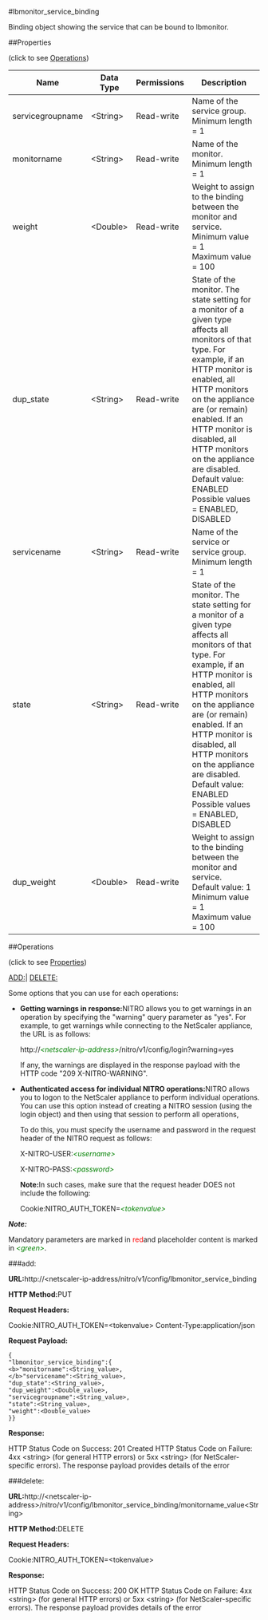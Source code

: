#lbmonitor_service_binding

Binding object showing the service that can be bound to lbmonitor.


##Properties 
<span>(click to see [Operations](#opera))</span>


<table><thead><tr><th>Name</th><th>Data Type</th><th>Permissions</th><th>Description</th></tr></thead><tbody><tr><td>servicegroupname</td><td>&lt;String></td><td>Read-write</td><td>Name of the service group.<br>Minimum length = 1</td></tr><tr><td>monitorname</td><td>&lt;String></td><td>Read-write</td><td>Name of the monitor.<br>Minimum length = 1</td></tr><tr><td>weight</td><td>&lt;Double></td><td>Read-write</td><td>Weight to assign to the binding between the monitor and service.<br>Minimum value = 1<br>Maximum value = 100</td></tr><tr><td>dup_state</td><td>&lt;String></td><td>Read-write</td><td>State of the monitor. The state setting for a monitor of a given type affects all monitors of that type. For example, if an HTTP monitor is enabled, all HTTP monitors on the appliance are (or remain) enabled. If an HTTP monitor is disabled, all HTTP monitors on the appliance are disabled.<br>Default value: ENABLED<br>Possible values = ENABLED, DISABLED</td></tr><tr><td>servicename</td><td>&lt;String></td><td>Read-write</td><td>Name of the service or service group.<br>Minimum length = 1</td></tr><tr><td>state</td><td>&lt;String></td><td>Read-write</td><td>State of the monitor. The state setting for a monitor of a given type affects all monitors of that type. For example, if an HTTP monitor is enabled, all HTTP monitors on the appliance are (or remain) enabled. If an HTTP monitor is disabled, all HTTP monitors on the appliance are disabled.<br>Default value: ENABLED<br>Possible values = ENABLED, DISABLED</td></tr><tr><td>dup_weight</td><td>&lt;Double></td><td>Read-write</td><td>Weight to assign to the binding between the monitor and service.<br>Default value: 1<br>Minimum value = 1<br>Maximum value = 100</td></tr></tbody></table>
##Operations 
<span>(click to see [Properties](#prope))</span>


[ADD:]()| [DELETE:](#de)


Some options that you can use for each operations:
<ul><li><p><b>Getting warnings in response:</b>NITRO allows you to get warnings in an operation by specifying the "warning" query parameter as "yes". For example, to get warnings while connecting to the NetScaler appliance, the URL is as follows:</p><p>http://<span style="color:green;font-style:italic;">&lt;netscaler-ip-address&gt;</span>/nitro/v1/config/login?warning=yes</p><p>If any, the warnings are displayed in the response payload with the HTTP code "209 X-NITRO-WARNING".</p></li><li><p><b>Authenticated access for individual NITRO operations:</b>NITRO allows you to logon to the NetScaler appliance to perform individual operations. You can use this option instead of creating a NITRO session (using the login object) and then using that session to perform all operations,</p><p>To do this, you must specify the username and password in the request header of the NITRO request as follows:</p><p>X-NITRO-USER:<span style="color:green;font-style:italic;">&lt;username&gt;</span></p><p>X-NITRO-PASS:<span style="color:green;font-style:italic;">&lt;password&gt;</span></p><p><b>Note:</b>In such cases, make sure that the request header DOES not include the following:</p><p>Cookie:NITRO_AUTH_TOKEN=<span style="color:green;font-style:italic;">&lt;tokenvalue&gt;</span></p></li></ul>



***Note:*** 
Mandatory parameters are marked in <span style="color:#FF0000;">red</span>and placeholder content is marked in <span style="color:green;font-style:italic">&lt;green&gt;</span>.

###add:



<b>URL:</b>http://&lt;netscaler-ip-address/nitro/v1/config/lbmonitor_service_binding
<b>HTTP Method:</b>PUT
<b>Request Headers:</b>

Cookie:NITRO_AUTH_TOKEN=&lt;tokenvalue&gt;Content-Type:application/json

<b>Request Payload: </b>```{"lbmonitor_service_binding":{<b>"monitorname":<String_value>,</b>"servicename":<String_value>,"dup_state":<String_value>,"dup_weight":<Double_value>,"servicegroupname":<String_value>,"state":<String_value>,"weight":<Double_value>}}```
<b>Response:</b>
HTTP Status Code on Success: 201 CreatedHTTP Status Code on Failure: 4xx &lt;string&gt; (for general HTTP errors) or 5xx &lt;string&gt; (for NetScaler-specific errors). The response payload provides details of the error


###delete:



<b>URL:</b>http://&lt;netscaler-ip-address&gt;/nitro/v1/config/lbmonitor_service_binding/monitorname_value&lt;String&gt;
<b>HTTP Method:</b>DELETE
<b>Request Headers:</b>

Cookie:NITRO_AUTH_TOKEN=&lt;tokenvalue&gt;

<b>Response:</b>
HTTP Status Code on Success: 200 OKHTTP Status Code on Failure: 4xx &lt;string&gt; (for general HTTP errors) or 5xx &lt;string&gt; (for NetScaler-specific errors). The response payload provides details of the error


